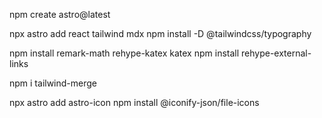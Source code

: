 npm create astro@latest

npx astro add react tailwind mdx
npm install -D @tailwindcss/typography

npm install remark-math rehype-katex katex
npm install rehype-external-links

npm i tailwind-merge

npx astro add astro-icon
npm install @iconify-json/file-icons
